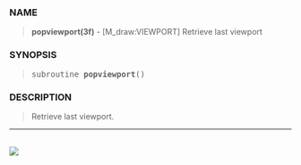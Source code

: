 <?
<body>
  <a name="top" id="top"></a>
  <div id="Container">
    <div id="Content">
      <div class="c284">
      </div><a name="0"></a>
      <h3><a name="0">NAME</a></h3>
      <blockquote>
        <b>popviewport(3f)</b> - [M_draw:VIEWPORT] Retrieve last viewport <b></b>
      </blockquote><a name="contents" id="contents"></a>
      <h3><a name="3">SYNOPSIS</a></h3>
      <blockquote>
        <pre>
subroutine <b>popviewport</b>()
</pre>
      </blockquote><a name="2"></a>
      <h3><a name="2">DESCRIPTION</a></h3>
      <blockquote>
        <p>Retrieve last viewport.</p>
      </blockquote>
      <hr />
      <br />
      <div class="c284"><img src="../images/popviewport.3m_draw.gif" /></div>
    </div>
  </div>
</body>
